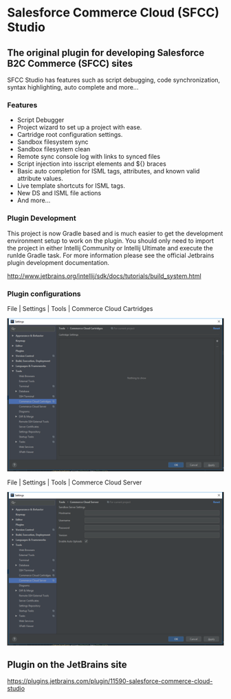 # Salesforce Commerce Cloud (SFCC) Studio

## The original plugin for developing Salesforce B2C Commerce (SFCC) sites</h2>

SFCC Studio has features such as script debugging, code synchronization, syntax highlighting, auto complete and more...

### Features
 * Script Debugger
 * Project wizard to set up a project with ease.
 * Cartridge root configuration settings.
 * Sandbox filesystem sync
 * Sandbox filesystem clean
 * Remote sync console log with links to synced files
 * Script injection into isscript elements and ${} braces
 * Basic auto completion for ISML tags, attributes, and known valid attribute values.
 * Live template shortcuts for ISML tags.
 * New DS and ISML file actions
 * And more...
 
 ### Plugin Development
 
 This project is now Gradle based and is much easier to get the development 
 environment setup to work on the plugin. You should only need to import the 
 project in either Intellij Community or Intellij Ultimate and execute the runIde
 Gradle task. For more information please see the official Jetbrains plugin
 development documentation. 
 
 http://www.jetbrains.org/intellij/sdk/docs/tutorials/build_system.html
 
 ### Plugin configurations
 File | Settings | Tools | Commerce Cloud Cartridges

 ![Commerce Cloud Cartridges](_img/Commerce_Cloud_Cartridges.png)

 File | Settings | Tools | Commerce Cloud Server

 ![Commerce Cloud Server](_img/Commerce_Cloud_Server.png)
 
 
 ## Plugin on the JetBrains site
 https://plugins.jetbrains.com/plugin/11590-salesforce-commerce-cloud-studio
